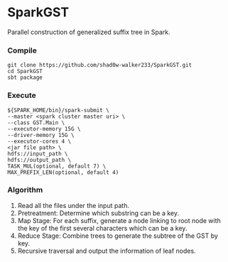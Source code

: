 # SparkGST
Parallel construction of generalized suffix tree in Spark.

### Compile
```
git clone https://github.com/shad0w-walker233/SparkGST.git
cd SparkGST
sbt package
```
### Execute
```
${SPARK_HOME/bin}/spark-submit \
--master <spark cluster master uri> \
--class GST.Main \
--executor-memory 15G \
--driver-memory 15G \
--executor-cores 4 \
<jar file path> \
hdfs://input_path \
hdfs://output_path \
TASK_MUL(optional, default 7) \
MAX_PREFIX_LEN(optional, default 4)
```

### Algorithm
1. Read all the files under the input path.
2. Pretreatment: Determine which substring can be a key.
3. Map Stage: For each suffix, generate a node linking to root node with the key of the first several characters which can be a key.
4. Reduce Stage: Combine trees to generate the subtree of the GST by key.
5. Recursive traversal and output the information of leaf nodes.
